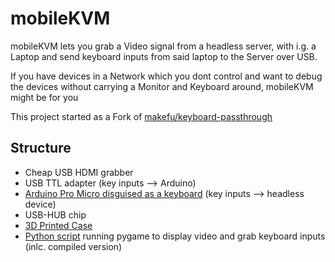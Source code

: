 # mobileKVM

mobileKVM lets you grab a Video signal from a headless server, with i.g. a Laptop and send keyboard inputs from said laptop to the Server over USB.

If you have devices in a Network which you dont control and want to debug the devices without carrying a Monitor and Keyboard around, mobileKVM might be for you

This project started as a Fork of [makefu/keyboard-passthrough](https://github.com/makefu/keyboard-passthrough)

## Structure
- Cheap USB HDMI grabber
- USB TTL adapter (key inputs --> Arduino)
- [Arduino Pro Micro disguised as a keyboard](/Arduino) (key inputs --> headless device)
- USB-HUB chip 
- [3D Printed Case](CAD)
- [Python script](/python) running pygame to display video and grab keyboard inputs (inlc. compiled version)
